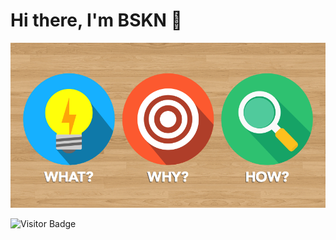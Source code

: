# Hi there, I'm BSKN 👋
![Perspective](perspective.png)

![Visitor Badge](https://visitor-badge.laobi.icu/badge?page_id=Bskn1412.Bskn1412)












<!--
**Bskn1412/Bskn1412** is a ✨ _special_ ✨ repository because its `README.md` (this file) appears on your GitHub profile.

Here are some ideas to get you started:

- 🔭 I’m currently working on ...
- 🌱 I’m currently learning ...
- 👯 I’m looking to collaborate on ...
- 🤔 I’m looking for help with ...
- 💬 Ask me about ...
- 📫 How to reach me: ...
- 😄 Pronouns: ...
- ⚡ Fun fact: ...  
-->
